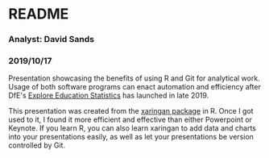# README

### Analyst: David Sands
### 2019/10/17

Presentation showcasing the benefits of using R and Git for analytical work. Usage of both software programs can enact automation and efficiency after DfE's [Explore Education Statistics](https://github.com/dfe-analytical-services/explore-education-statistics) has launched in late 2019. 

This presentation was created from the [xaringan package](https://bookdown.org/yihui/rmarkdown/xaringan.html) in R. Once I got used to it, I found it more efficient and effective than either Powerpoint or Keynote. If you learn R, you can also learn xaringan to add data and charts into your presentations easily, as well as let your presentations be version controlled by Git.